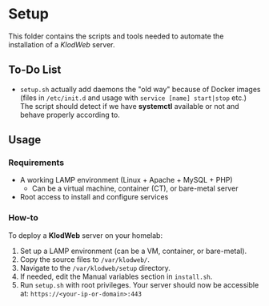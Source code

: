 # Setup

This folder contains the scripts and tools needed to automate the installation of a _KlodWeb_ server.

## To-Do List

  - `setup.sh` actually add daemons the "old way" because of Docker images (files in `/etc/init.d` and usage with `service [name] start|stop` etc.) The script should detect if we have **systemctl** available or not and behave properly according to.

## Usage

### Requirements

- A working LAMP environment (Linux + Apache + MySQL + PHP)
  - Can be a virtual machine, container (CT), or bare-metal server
- Root access to install and configure services

### How-to

To deploy a **KlodWeb** server on your homelab:
1. Set up a LAMP environment (can be a VM, container, or bare-metal).
2. Copy the source files to `/var/klodweb/`.
3. Navigate to the `/var/klodweb/setup` directory.
4. If needed, edit the Manual variables section in `install.sh`.
5. Run `setup.sh` with root privileges.
Your server should now be accessible at: `https://<your-ip-or-domain>:443`
